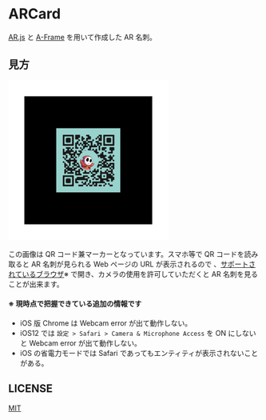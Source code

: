 # ARCard

[AR.js](https://github.com/jeromeetienne/AR.js) と
[A-Frame](https://github.com/aframevr/aframe/) を用いて作成した AR 名刺。

## 見方

<img src="https://github.com/5ebec/arcard/blob/master/src/assets/marker/marker.png" width="320">

この画像は QR コード兼マーカーとなっています。スマホ等で QR コードを読み取ると
AR 名刺が見られる Web ページの URL が表示されるので
、[サポートされているブラウザ](https://github.com/jeromeetienne/AR.js/#browser-support)※
で開き、カメラの使用を許可していただくと AR 名刺を見ることが出来ます。

#### ※ 現時点で把握できている追加の情報です

- iOS 版 Chrome は Webcam error が出て動作しない。
- iOS12 では `設定 > Safari > Camera & Microphone Access` を ON にしないと
  Webcam error が出て動作しない。
- iOS の省電力モードでは Safari であってもエンティティが表示されないことがある。

## LICENSE

[MIT](LICENSE)
